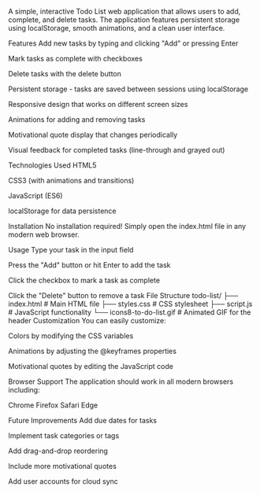 A simple, interactive Todo List web application that allows users to add, complete, and delete tasks. The application features persistent storage using localStorage, smooth animations, and a clean user interface.

Features
Add new tasks by typing and clicking "Add" or pressing Enter

Mark tasks as complete with checkboxes

Delete tasks with the delete button

Persistent storage - tasks are saved between sessions using localStorage

Responsive design that works on different screen sizes

Animations for adding and removing tasks

Motivational quote display that changes periodically

Visual feedback for completed tasks (line-through and grayed out)

Technologies Used
HTML5

CSS3 (with animations and transitions)

JavaScript (ES6)

localStorage for data persistence

Installation
No installation required! Simply open the index.html file in any modern web browser.

Usage
Type your task in the input field

Press the "Add" button or hit Enter to add the task

Click the checkbox to mark a task as complete

Click the "Delete" button to remove a task
File Structure
todo-list/
├── index.html        # Main HTML file
├── styles.css        # CSS stylesheet
├── script.js         # JavaScript functionality
└── icons8-to-do-list.gif  # Animated GIF for the header
Customization
You can easily customize:

Colors by modifying the CSS variables

Animations by adjusting the @keyframes properties

Motivational quotes by editing the JavaScript code

Browser Support
The application should work in all modern browsers including:

Chrome
Firefox
Safari
Edge

Future Improvements
Add due dates for tasks

Implement task categories or tags

Add drag-and-drop reordering

Include more motivational quotes

Add user accounts for cloud sync

